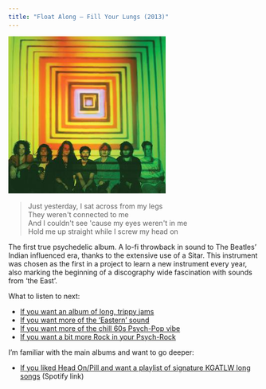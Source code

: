 ```yaml
---
title: "Float Along — Fill Your Lungs (2013)"
---
```


![album cover of Float Along — Fill Your Lungs](./cover.jpg)

> Just yesterday, I sat across from my legs  
> They weren't connected to me  
> And I couldn't see 'cause my eyes weren't in me  
> Hold me up straight while I screw my head on

The first true psychedelic album. A lo-fi throwback in sound to The Beatles’ Indian influenced era, thanks to the extensive use of a Sitar. This instrument was chosen as the first in a project to learn a new instrument every year, also marking the beginning of a discography wide fascination with sounds from ‘the East’.

What to listen to next:

*   [If you want an album of long, trippy jams](./quarters)
*   [If you want more of the ‘Eastern’ sound](./flying-microtonal-banana)
*   [If you want more of the chill 60s Psych-Pop vibe](./paper-mache-dream-balloon)
*   [If you want a bit more Rock in your Psych-Rock](./im-in-your-mind-fuzz)

I’m familiar with the main albums and want to go deeper:

*   [If you liked Head On/Pill and want a playlist of signature KGATLW long songs](https://open.spotify.com/playlist/77cYJha9ttoOpZkZQOCid6?si=28d4f5ace4ed476a) (Spotify link)
